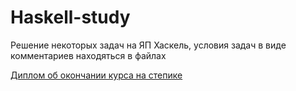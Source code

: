# Haskell-study

Решение некоторых задач на ЯП Хаскель, условия задач в виде комментариев находяться в файлах

[Диплом об окончании курса на степике](stepik-certificate-75-36b597c.pdf)
